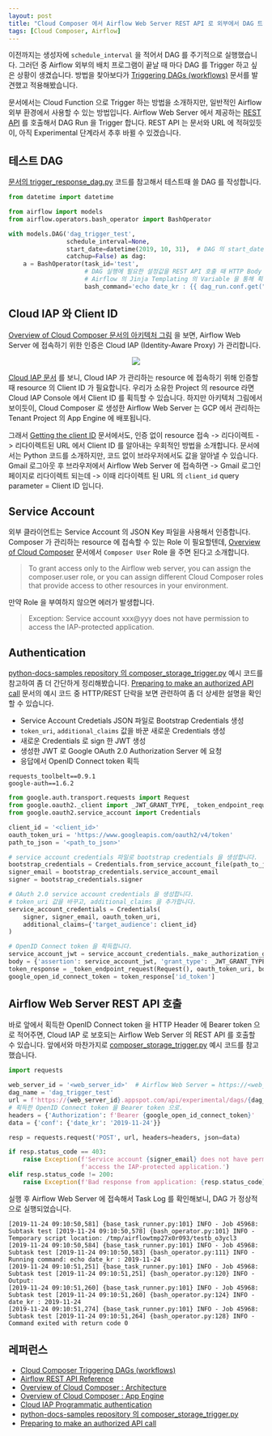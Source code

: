 ```yaml
---
layout: post
title: "Cloud Composer 에서 Airflow Web Server REST API 로 외부에서 DAG 트리거하기"
tags: [Cloud Composer, Airflow]
---
```


이전까지는 생성자에 `schedule_interval` 을 적어서 DAG 를 주기적으로 실행했습니다. 그러던 중 Airflow 외부의 배치 프로그램이 끝날 때 마다 DAG 를 Trigger 하고 싶은 상황이 생겼습니다. 방법을 찾아보다가 [Triggering DAGs (workflows)](https://cloud.google.com/composer/docs/how-to/using/triggering-with-gcf) 문서를 발견했고 적용해봤습니다. 

문서에서는 Cloud Function 으로 Trigger 하는 방법을 소개하지만, 일반적인 Airflow 외부 환경에서 사용할 수 있는 방법입니다. Airflow Web Server 에서 제공하는 [REST API](https://airflow.apache.org/api.html) 를 호출해서 DAG Run 을 Trigger 합니다. REST API 는 문서와 URL 에 적혀있듯이, 아직 Experimental 단계라서 추후 바뀔 수 있겠습니다.

## 테스트 DAG

[문서의 trigger\_response\_dag.py](https://cloud.google.com/composer/docs/how-to/using/triggering-with-gcf#trigger_response_dagpy) 코드를 참고해서 테스트때 쓸 DAG 를 작성합니다.

```python
from datetime import datetime

from airflow import models
from airflow.operators.bash_operator import BashOperator

with models.DAG('dag_trigger_test',
                schedule_interval=None,
                start_date=datetime(2019, 10, 31),  # DAG 의 start_date 는 필수이니 적당히 아무 값으로 채워봅니다.
                catchup=False) as dag:
    a = BashOperator(task_id='test',
                     # DAG 실행에 필요한 설정값을 REST API 호출 때 HTTP Body 에 적어주면,
                     # Airflow 의 Jinja Templating 의 Variable 을 통해 획득할 수 있습니다.
                     bash_command='echo date_kr : {{ dag_run.conf.get("date_kr1") }}')
```

## Cloud IAP 와 Client ID

[Overview of Cloud Composer 문서의 아키텍처 그림](https://cloud.google.com/composer/docs/concepts/overview#architecture) 을 보면, Airflow Web Server 에 접속하기 위한 인증은 Cloud IAP (Identity-Aware Proxy) 가 관리합니다.

<p align="center"><img src="https://cloud.google.com/composer/docs/images/architecture.svg"/></p>

[Cloud IAP 문서](https://cloud.google.com/iap/docs/authentication-howto#authenticating_from_a_service_account) 를 보니, Cloud IAP 가 관리하는 resource 에 접속하기 위해 인증할 때 resource 의 Client ID 가 필요합니다. 우리가 소유한 Project 의 resource 라면 Cloud IAP Console 에서 Client ID 를 획득할 수 있습니다. 하지만 아키텍처 그림에서 보이듯이, Cloud Composer 로 생성한 Airflow Web Server 는 GCP 에서 관리하는 Tenant Project 의 App Engine 에 배포됩니다. 

그래서 [Getting the client ID](https://cloud.google.com/composer/docs/how-to/using/triggering-with-gcf#getting_the_client_id) 문서에서도, 인증 없이 resource 접속 -> 리다이렉트 -> 리다이렉트된 URL 에서 Client ID 를 알아내는 우회적인 방법을 소개합니다. 문서에서는 Python 코드를 소개하지만, 코드 없이 브라우저에서도 값을 알아낼 수 있습니다. Gmail 로그아웃 후 브라우저에서 Airflow Web Server 에 접속하면 -> Gmail 로그인 페이지로 리다이렉트 되는데 -> 이때 리다이렉트 된 URL 의 `client_id` query parameter = Client ID 입니다.

## Service Account

외부 클라이언트는 Service Account 의 JSON Key 파일을 사용해서 인증합니다. Composer 가 관리하는 resource 에 접속할 수 있는 Role 이 필요할텐데, [Overview of Cloud Composer](https://cloud.google.com/composer/docs/concepts/overview#app-engine) 문서에서 `Composer User` Role 을 주면 된다고 소개합니다.

> To grant access only to the Airflow web server, you can assign the composer.user role, or you can assign different Cloud Composer roles that provide access to other resources in your environment.

만약 Role 을 부여하지 않으면 에러가 발생합니다. 

> Exception: Service account xxx@yyy does not have permission to access the IAP-protected application.

## Authentication

[python-docs-samples repository 의 composer\_storage\_trigger.py](https://github.com/GoogleCloudPlatform/python-docs-samples/blob/cf121715f3bd6d1f0916b966bfcaf0dcf769cd1a/functions/composer/composer_storage_trigger.py) 예시 코드를 참고하여 좀 더 간단하게 정리해봤습니다. [Preparing to make an authorized API call](https://developers.google.com/identity/protocols/OAuth2ServiceAccount#authorizingrequests) 문서의 예시 코드 중 HTTP/REST 단락을 보면 관련하여 좀 더 상세한 설명을 확인할 수 있습니다.

- Service Account Credetials JSON 파일로 Bootstrap Credentials 생성
- `token_uri`, `additional_claims` 값을 바꾼 새로운 Credentials 생성
- 새로운 Credentials 로 sign 한 JWT 생성
- 생성한 JWT 로 Google OAuth 2.0 Authorization Server 에 요청
- 응답에서 OpenID Connect token 획득

```
requests_toolbelt==0.9.1
google-auth==1.6.2
```

```python
from google.auth.transport.requests import Request
from google.oauth2._client import _JWT_GRANT_TYPE, _token_endpoint_request
from google.oauth2.service_account import Credentials

client_id = '<client_id>'
oauth_token_uri = 'https://www.googleapis.com/oauth2/v4/token'
path_to_json = '<path_to_json>'

# service account credentials 파일로 bootstrap credentials 을 생성합니다.
bootstrap_credentials = Credentials.from_service_account_file(path_to_json)
signer_email = bootstrap_credentials.service_account_email
signer = bootstrap_credentials.signer

# OAuth 2.0 service account credentials 을 생성합니다.
# token_uri 값을 바꾸고, additional_claims 을 추가합니다.
service_account_credentials = Credentials(
    signer, signer_email, oauth_token_uri,
    additional_claims={'target_audience': client_id}
)

# OpenID Connect token 을 획득합니다.
service_account_jwt = service_account_credentials._make_authorization_grant_assertion()
body = {'assertion': service_account_jwt, 'grant_type': _JWT_GRANT_TYPE}
token_response = _token_endpoint_request(Request(), oauth_token_uri, body)
google_open_id_connect_token = token_response['id_token']
```

## Airflow Web Server REST API 호출

바로 앞에서 획득한 OpenID Connect token 을 HTTP Header 에 Bearer token 으로 적어주면, Cloud IAP 로 보호되는 Airflow Web Server 의 REST API 를 호출할 수 있습니다. 앞에서와 마찬가지로 [composer\_storage\_trigger.py](https://github.com/GoogleCloudPlatform/python-docs-samples/blob/cf121715f3bd6d1f0916b966bfcaf0dcf769cd1a/functions/composer/composer_storage_trigger.py) 예시 코드를 참고했습니다.

```python
import requests

web_server_id = '<web_server_id>'  # Airflow Web Server = https://<web_server_id>.appspot.com
dag_name = 'dag_trigger_test'
url = f'https://{web_server_id}.appspot.com/api/experimental/dags/{dag_name}/dag_runs'
# 획득한 OpenID Connect token 을 Bearer token 으로.
headers = {'Authorization': f'Bearer {google_open_id_connect_token}'
data = {'conf': {'date_kr': '2019-11-24'}}

resp = requests.request('POST', url, headers=headers, json=data)

if resp.status_code == 403:
    raise Exception(f'Service account {signer_email} does not have permission to '
                    f'access the IAP-protected application.')
elif resp.status_code != 200:
    raise Exception(f'Bad response from application: {resp.status_code} / {resp.headers} / {resp.text}')
```

실행 후 Airflow Web Server 에 접속해서 Task Log 를 확인해보니, DAG 가 정상적으로 실행되었습니다.

```
[2019-11-24 09:10:50,581] {base_task_runner.py:101} INFO - Job 45968: Subtask test [2019-11-24 09:10:50,578] {bash_operator.py:101} INFO - Temporary script location: /tmp/airflowtmp27x0r093/testb_o3ycl3
[2019-11-24 09:10:50,584] {base_task_runner.py:101} INFO - Job 45968: Subtask test [2019-11-24 09:10:50,583] {bash_operator.py:111} INFO - Running command: echo date_kr : 2019-11-24
[2019-11-24 09:10:51,251] {base_task_runner.py:101} INFO - Job 45968: Subtask test [2019-11-24 09:10:51,251] {bash_operator.py:120} INFO - Output:
[2019-11-24 09:10:51,260] {base_task_runner.py:101} INFO - Job 45968: Subtask test [2019-11-24 09:10:51,260] {bash_operator.py:124} INFO - date_kr : 2019-11-24
[2019-11-24 09:10:51,274] {base_task_runner.py:101} INFO - Job 45968: Subtask test [2019-11-24 09:10:51,264] {bash_operator.py:128} INFO - Command exited with return code 0
```

## 레퍼런스

- [Cloud Composer Triggering DAGs (workflows)](https://cloud.google.com/composer/docs/how-to/using/triggering-with-gcf)
- [Airflow REST API Reference](https://airflow.apache.org/api.html)
- [Overview of Cloud Composer : Architecture](https://cloud.google.com/composer/docs/concepts/overview#architecture)
- [Overview of Cloud Composer : App Engine](https://cloud.google.com/composer/docs/concepts/overview#app-engine)
- [Cloud IAP Programmatic authentication](https://cloud.google.com/iap/docs/authentication-howto#authenticating_from_a_service_account)
- [python-docs-samples repository 의 composer\_storage\_trigger.py](https://github.com/GoogleCloudPlatform/python-docs-samples/blob/cf121715f3bd6d1f0916b966bfcaf0dcf769cd1a/functions/composer/composer_storage_trigger.py)
- [Preparing to make an authorized API call](https://developers.google.com/identity/protocols/OAuth2ServiceAccount#authorizingrequests)

